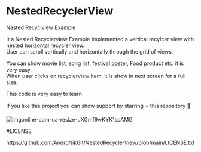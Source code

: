 # NestedRecyclerView
 
Nasted Recyclview Example 

It a Nested Recyclerview Example
Implemented a vertical recylcer view with nested horizontal recycler view.    
User can scroll vertically and horizontally through the grid of views.

You can show movie list, song list, festival poster, Food product etc. it is very easy.   
When user clicks on recyclerview item. it is show in next screen for a full size. 

This code is very easy to learn

If you like this project you can show support by starring ⭐ this repository 🙏



![imgonline-com-ua-resize-uXGmf9wKYK1spAMG](https://user-images.githubusercontent.com/102687622/161429349-83c6d17d-6469-4168-8024-0cd0885ac433.jpg)


#LICENSE

https://github.com/AndroNikGit/NestedRecyclerView/blob/main/LICENSE.txt
